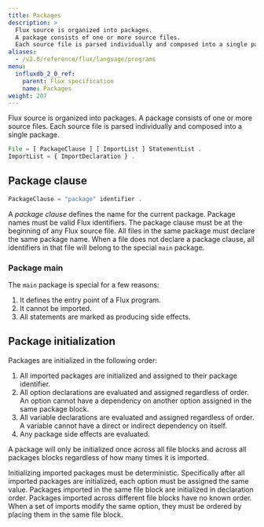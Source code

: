 ```yaml
---
title: Packages
description: >
  Flux source is organized into packages.
  A package consists of one or more source files.
  Each source file is parsed individually and composed into a single package.
aliases:
  - /v2.0/reference/flux/language/programs
menu:
  influxdb_2_0_ref:
    parent: Flux specification
    name: Packages
weight: 207
---
```


Flux source is organized into packages.
A package consists of one or more source files.
Each source file is parsed individually and composed into a single package.

```js
File = [ PackageClause ] [ ImportList ] StatementList .
ImportList = { ImportDeclaration } .
```

## Package clause

```js
PackageClause = "package" identifier .
```

A _package clause_ defines the name for the current package.
Package names must be valid Flux identifiers.
The package clause must be at the beginning of any Flux source file.
All files in the same package must declare the same package name.
When a file does not declare a package clause, all identifiers in that
file will belong to the special `main` package.

### Package main

The `main` package is special for a few reasons:

1. It defines the entry point of a Flux program.
2. It cannot be imported.
3. All statements are marked as producing side effects.

## Package initialization

Packages are initialized in the following order:

1. All imported packages are initialized and assigned to their package identifier.
2. All option declarations are evaluated and assigned regardless of order.
   An option cannot have a dependency on another option assigned in the same package block.
3. All variable declarations are evaluated and assigned regardless of order. A variable cannot have a direct or indirect dependency on itself.
4. Any package side effects are evaluated.

A package will only be initialized once across all file blocks and across all packages blocks regardless of how many times it is imported.

Initializing imported packages must be deterministic.
Specifically after all imported packages are initialized, each option must be assigned the same value.
Packages imported in the same file block are initialized in declaration order.
Packages imported across different file blocks have no known order.
When a set of imports modify the same option, they must be ordered by placing them in the same file block.
